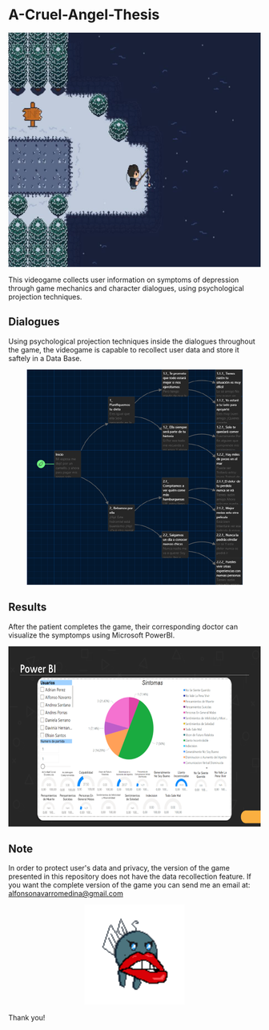 # A-Cruel-Angel-Thesis

<div align="center">
  <img src=https://github.com/adnavarro/A-Cruel-Angel-Thesis-Public/blob/main/Images/Game.png width="622" height="468"/>
</div>

This videogame collects user information on symptoms of depression through game mechanics and character dialogues, using psychological projection techniques.
## Dialogues
Using psychological projection techniques inside the dialogues throughout the game, the videogame is capable to recollect user data and store it saftely in a Data Base.

<div align="center">
  <img src=https://github.com/adnavarro/A-Cruel-Angel-Thesis-Public/blob/main/Images/Dialogue.png width="431" height="430"/>
</div>

## Results
After the patient completes the game, their corresponding doctor can visualize the symptomps using Microsoft PowerBI.

<div align="center">
  <img src=https://github.com/adnavarro/A-Cruel-Angel-Thesis-Public/blob/main/Images/Results.png width="640" height="360"/>
</div>

## Note
In order to protect user's data and privacy, the version of the game presented in this repository does not have the data recollection feature. If you want the complete version of the game you can send me an email at: alfonsonavarromedina@gmail.com

<div align="center">
  <img src=https://github.com/adnavarro/A-Cruel-Angel-Thesis-Public/blob/main/Images/KissFairy.png width="200" height="200"/>
</div>

Thank you!
